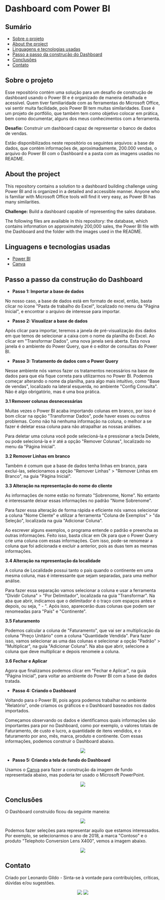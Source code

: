 # Dashboard com Power BI 
## Sumário

* [Sobre o projeto](#sobre-o-projeto)
* [About the project](#about-the-project)
* [Linguagens e tecnologias usadas](#linguagens-e-tecnologias-usadas)
* [Passo a passo da construção do Dashboard](#passo-a-passo-da-construção-do-dashboard)
* [Conclusões](#conclusões)
* [Contato](#contato)

## Sobre o projeto

Esse repositório contém uma solução para um desafio de construção de dashboard usando o Power BI e é organizado de maneira detalhada e acessível. Quem tiver familiaridade com as ferramentas do Microsoft Office, vai sentir muita facilidade, pois Power BI tem muitas similaridades. Esse é um projeto de portfólio, que também tem como objetivo colocar em prática, bem como documentar, alguns dos meus conhecimentos com a ferramenta.

**Desafio:** Construir um dashboard capaz de representar o banco de dados de vendas.

Estão disponibilizados neste repositório os seguintes arquivos: a base de dados, que contém informações de, aproximadamente, 200.000 vendas, o arquivo do Power BI com o Dashboard e a pasta com as imagens usadas no README.

## About the project

This repository contains a solution to a dashboard building challenge using Power BI and is organized in a detailed and accessible manner. Anyone who is familiar with Microsoft Office tools will find it very easy, as Power BI has many similarities.

**Challenge:** Build a dashboard capable of representing the sales database.

The following files are available in this repository: the database, which contains information on approximately 200,000 sales, the Power BI file with the Dashboard and the folder with the images used in the README.

## Linguagens e tecnologias usadas

* [Power BI](https://powerbi.microsoft.com/pt-br/)
* [Canva](https://www.canva.com/)

## Passo a passo da construção do Dashboard

* **Passo 1: Importar a base de dados**

No nosso caso, a base de dados está em formato de excel, então, basta clicar no ícone "Pasta de trabalho do Excel", localizado no menu da "Página Inicial", e encontrar o arquivo de interesse para importar.

* **Passo 2: Visualizar a base de dados**

Após clicar para importar, teremos a janela de pré-visualização dos dados em que temos de selecionar a caixa com o nome da planilha do Excel. Ao clicar em "Transformar Dados", uma nova janela será aberta. Esta nova janela é o ambiente do Power Query, que é o editor de consultas do Power BI.

* **Passo 3: Tratamento de dados com o Power Query**

Nesse ambiente nós vamos fazer os tratamentos necessários na base de dados para que ela fique correta para utilizarmos no Power BI. Podemos começar alterando o nome da planilha, para algo mais intuitivo, como "Base de vendas", localizado na lateral esquerda, no ambiente "Config Consulta". Não é algo obrigatório, mas é uma boa prática.

**3.1 Remover colunas desnecessárias**

Muitas vezes o Power BI acaba importando colunas em branco, por isso é bom clicar na opção "Transformar Dados", pode haver esses ou outros problemas. Como não há nenhuma informação na coluna, o melhor a se fazer é deletar essa coluna para não atrapalhar as nossas análises.

Para deletar uma coluna você pode selecioná-la e pressionar a
tecla Delete, ou pode selecioná-la e ir até a opção "Remover
Colunas", localizado no menu da "Página Inicial".

**3.2 Remover Linhas em branco**

Também é comum que a base de dados tenha linhas em branco, para excluí-las, selecionamos a opção "Remover Linhas" > "Remover Linhas em Branco", na guia "Página Inicial".

**3.3 Alteração na representação do nome do cliente**

As informações de nome estão no formato "Sobrenome, Nome". No entanto é interessante deixar essas informações no padrão "Nome Sobrenome".

Para fazer essa alteração de forma rápida e eficiente nós vamos selecionar a coluna "Nome Cliente" e utilizar a ferramenta "Coluna de Exemplos" > "da Seleção", localizada na guia "Adicionar Coluna". 

Ao escrever alguns exemplos, o programa entende o padrão e preencha as outras informações. Feito isso, basta clicar em Ok para que o Power Query crie uma coluna com essas informações. Com isso, pode-se renomear a coluna que foi adicionada e excluir a anterior, pois as duas tem as mesmas informações.

**3.4 Alteração na representação da localidade**

A coluna de Localidade possui tanto o país quando o continente em uma mesma coluna, mas é interessante que sejam separadas, para uma melhor análise.

Para fazer essa separação vamos selecionar a coluna e usar a ferramenta "Dividir Coluna" > "Por Delimitador", localizada na guia "Transformar". Na aba que abrir, indicamos que o delimitador é o traço com espaços antes e depois, ou seja, " - ". Após isso, aparecerão duas colunas que podem ser renomeadas para "País" e "Continente".

**3.5 Faturamento**

Podemos calcular a coluna de "Faturamento", que vai ser a
multiplicação da coluna "Preço Unitário" com a
coluna "Quantidade Vendida". Para fazer isso, vamos selecionar as uma das colunas e selecionar a opção "Padrão" > "Multiplicar", na guia "Adicionar Coluna". Na aba que abrir, selecione a coluna que deve multiplicar e depois renomeie a coluna.

**3.6 Fechar e Aplicar**

Agora que finalizamos podemos clicar em "Fechar e Aplicar", na guia "Página Inicial", para voltar ao ambiente do Power BI com a base de dados tratada.

* **Passo 4: Criando o Dashboard**

Voltando para o Power BI, pois agora podemos trabalhar no ambiente "Relatório", onde criamos os gráficos e o Dashboard baseados nos dados importados. 

Começamos observando os dados e identificamos quais informações são importantes para por no Dashboard, como por exemplo, o valores totais de Faturamento, de custo e lucro, a quantidade de itens vendidos, e o faturamento por ano, mês, marca, produto e continente. Com essas informações, podemos construir o Dashboard abaixo.

<div  align="center"> 
  <img src="imagens/Dashboard de Vendas - Sem a imagem de fundo.png">
</div>

* **Passo 5: Criando a tela de fundo do Dashboard**

Usamos o [Canva](https://www.canva.com/design/DAFX0ukBc2A/jL29j0Qb_z62u_MPSdnkAA/view?utm_content=DAFX0ukBc2A&utm_campaign=designshare&utm_medium=link2&utm_source=sharebutton) para fazer a construção da imagem de fundo representada abaixo, mas poderia ter usado o Microsoft PowerPoint.

<div  align="center"> 
  <img src="imagens/Imagem de Fundo.png">
</div>

## Conclusões

O Dashboard construído ficou da seguinte maneira:

<div  align="center"> 
  <img src="imagens/Dashboard de Vendas - Finalizado.png">
</div>


Podemos fazer seleções para representar aquilo que estamos interessados. Por exemplo, se selecionarmos o ano de 2018, a marca "Contoso" e o produto "Telephoto Conversion Lens X400", vemos a imagem abaixo.

<div  align="center"> 
  <img src="imagens/Dashboard de Vendas - Finalizado com seleção.png">
</div>


## Contato

Criado por Leonardo Gildo - Sinta-se à vontade para contribuições, críticas, dúvidas e/ou sugestões.

<div  align="center"> 
  <a href="https://bit.ly/LkdLeonardo" target="_blank"><img src="https://img.shields.io/badge/-LinkedIn-%230077B5?style=for-the-badge&logo=linkedin&logoColor=white" target="_blank"></a> 
  <a href = "leo.marketing.brum@gmail.com"><img src="https://img.shields.io/badge/Gmail-D14836?style=for-the-badge&logo=gmail&logoColor=white" target="_blank"></a>
</div>
